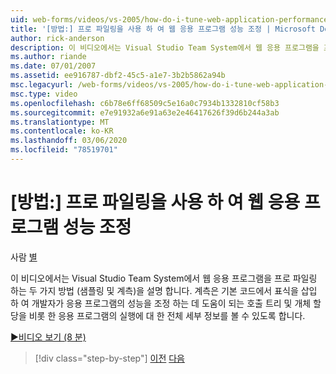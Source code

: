 ```yaml
---
uid: web-forms/videos/vs-2005/how-do-i-tune-web-application-performance-with-profiling
title: '[방법:] 프로 파일링을 사용 하 여 웹 응용 프로그램 성능 조정 | Microsoft Docs'
author: rick-anderson
description: 이 비디오에서는 Visual Studio Team System에서 웹 응용 프로그램을 프로 파일링 하는 두 가지 방법 (샘플링 및 계측)을 설명 합니다. 계측 inje
ms.author: riande
ms.date: 07/01/2007
ms.assetid: ee916787-dbf2-45c5-a1e7-3b2b5862a94b
msc.legacyurl: /web-forms/videos/vs-2005/how-do-i-tune-web-application-performance-with-profiling
msc.type: video
ms.openlocfilehash: c6b78e6ff68509c5e16a0c7934b1332810cf58b3
ms.sourcegitcommit: e7e91932a6e91a63e2e46417626f39d6b244a3ab
ms.translationtype: MT
ms.contentlocale: ko-KR
ms.lasthandoff: 03/06/2020
ms.locfileid: "78519701"
---
```

# <a name="how-do-i-tune-web-application-performance-with-profiling"></a>[방법:] 프로 파일링을 사용 하 여 웹 응용 프로그램 성능 조정

사람 [별](https://twitter.com/CMenegay)

이 비디오에서는 Visual Studio Team System에서 웹 응용 프로그램을 프로 파일링 하는 두 가지 방법 (샘플링 및 계측)을 설명 합니다. 계측은 기본 코드에서 표식을 삽입 하 여 개발자가 응용 프로그램의 성능을 조정 하는 데 도움이 되는 호출 트리 및 개체 할당을 비롯 한 응용 프로그램의 실행에 대 한 전체 세부 정보를 볼 수 있도록 합니다.

[&#9654;비디오 보기 (8 분)](https://channel9.msdn.com/Blogs/ASP-NET-Site-Videos/how-do-i-tune-web-application-performance-with-profiling)

> [!div class="step-by-step"]
> [이전](how-do-i-load-test-a-web-application.md)
> [다음](how-do-i-set-up-distributed-load-testing-for-high-volume-tests.md)

